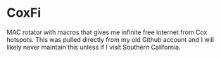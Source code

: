 # CoxFi
MAC rotator with macros that gives me infinite free internet from Cox hotspots. This was pulled directly from my old Github account and I will likely never maintain this unless if I visit Southern California.
